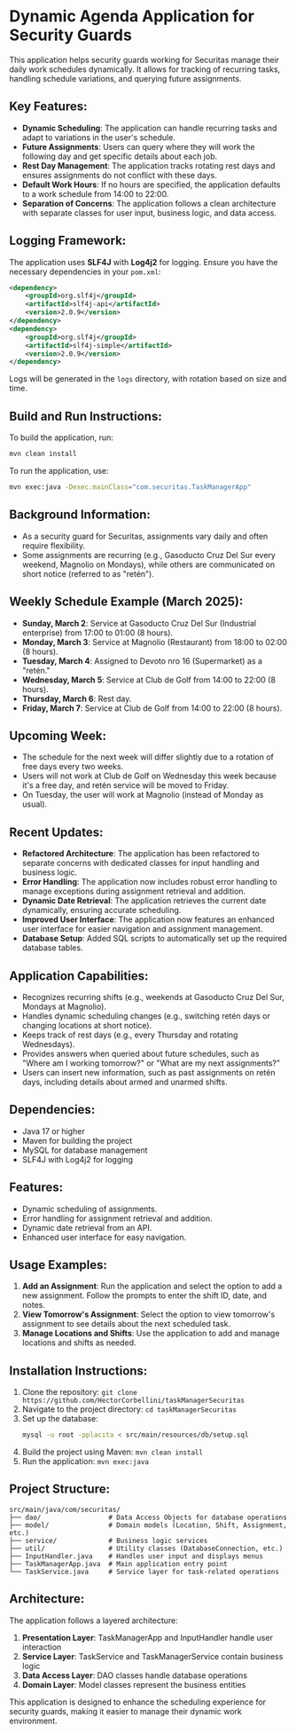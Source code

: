 # Dynamic Agenda Application for Security Guards

This application helps security guards working for Securitas manage their daily work schedules dynamically. It allows for tracking of recurring tasks, handling schedule variations, and querying future assignments.

## Key Features:

- **Dynamic Scheduling**: The application can handle recurring tasks and adapt to variations in the user's schedule.
- **Future Assignments**: Users can query where they will work the following day and get specific details about each job.
- **Rest Day Management**: The application tracks rotating rest days and ensures assignments do not conflict with these days.
- **Default Work Hours**: If no hours are specified, the application defaults to a work schedule from 14:00 to 22:00.
- **Separation of Concerns**: The application follows a clean architecture with separate classes for user input, business logic, and data access.

## Logging Framework:

The application uses **SLF4J** with **Log4j2** for logging. Ensure you have the necessary dependencies in your `pom.xml`:

```xml
<dependency>
    <groupId>org.slf4j</groupId>
    <artifactId>slf4j-api</artifactId>
    <version>2.0.9</version>
</dependency>
<dependency>
    <groupId>org.slf4j</groupId>
    <artifactId>slf4j-simple</artifactId>
    <version>2.0.9</version>
</dependency>
```

Logs will be generated in the `logs` directory, with rotation based on size and time.

## Build and Run Instructions:

To build the application, run:

```bash
mvn clean install
```

To run the application, use:

```bash
mvn exec:java -Dexec.mainClass="com.securitas.TaskManagerApp"
``` 

## Background Information:

- As a security guard for Securitas, assignments vary daily and often require flexibility.
- Some assignments are recurring (e.g., Gasoducto Cruz Del Sur every weekend, Magnolio on Mondays), while others are communicated on short notice (referred to as "retén").

## Weekly Schedule Example (March 2025):

- **Sunday, March 2**: Service at Gasoducto Cruz Del Sur (Industrial enterprise) from 17:00 to 01:00 (8 hours).
- **Monday, March 3**: Service at Magnolio (Restaurant) from 18:00 to 02:00 (8 hours).
- **Tuesday, March 4**: Assigned to Devoto nro 16 (Supermarket) as a "retén."
- **Wednesday, March 5**: Service at Club de Golf from 14:00 to 22:00 (8 hours).
- **Thursday, March 6**: Rest day.
- **Friday, March 7**: Service at Club de Golf from 14:00 to 22:00 (8 hours).

## Upcoming Week:

- The schedule for the next week will differ slightly due to a rotation of free days every two weeks.
- Users will not work at Club de Golf on Wednesday this week because it's a free day, and retén service will be moved to Friday.
- On Tuesday, the user will work at Magnolio (instead of Monday as usual).

## Recent Updates:
- **Refactored Architecture**: The application has been refactored to separate concerns with dedicated classes for input handling and business logic.
- **Error Handling**: The application now includes robust error handling to manage exceptions during assignment retrieval and addition.
- **Dynamic Date Retrieval**: The application retrieves the current date dynamically, ensuring accurate scheduling.
- **Improved User Interface**: The application now features an enhanced user interface for easier navigation and assignment management.
- **Database Setup**: Added SQL scripts to automatically set up the required database tables.

## Application Capabilities:

- Recognizes recurring shifts (e.g., weekends at Gasoducto Cruz Del Sur, Mondays at Magnolio).
- Handles dynamic scheduling changes (e.g., switching retén days or changing locations at short notice).
- Keeps track of rest days (e.g., every Thursday and rotating Wednesdays).
- Provides answers when queried about future schedules, such as "Where am I working tomorrow?" or "What are my next assignments?"
- Users can insert new information, such as past assignments on retén days, including details about armed and unarmed shifts.

## Dependencies:
- Java 17 or higher
- Maven for building the project
- MySQL for database management
- SLF4J with Log4j2 for logging

## Features:
- Dynamic scheduling of assignments.
- Error handling for assignment retrieval and addition.
- Dynamic date retrieval from an API.
- Enhanced user interface for easy navigation.

## Usage Examples:
1. **Add an Assignment**: Run the application and select the option to add a new assignment. Follow the prompts to enter the shift ID, date, and notes.
2. **View Tomorrow's Assignment**: Select the option to view tomorrow's assignment to see details about the next scheduled task.
3. **Manage Locations and Shifts**: Use the application to add and manage locations and shifts as needed.

## Installation Instructions:
1. Clone the repository: `git clone https://github.com/HectorCorbellini/taskManagerSecuritas`
2. Navigate to the project directory: `cd taskManagerSecuritas`
3. Set up the database:
   ```bash
   mysql -u root -pplacita < src/main/resources/db/setup.sql
   ```
4. Build the project using Maven: `mvn clean install`
5. Run the application: `mvn exec:java`

## Project Structure:

```
src/main/java/com/securitas/
├── dao/                 # Data Access Objects for database operations
├── model/               # Domain models (Location, Shift, Assignment, etc.)
├── service/             # Business logic services
├── util/                # Utility classes (DatabaseConnection, etc.)
├── InputHandler.java    # Handles user input and displays menus
├── TaskManagerApp.java  # Main application entry point
└── TaskService.java     # Service layer for task-related operations
```

## Architecture:

The application follows a layered architecture:

1. **Presentation Layer**: TaskManagerApp and InputHandler handle user interaction
2. **Service Layer**: TaskService and TaskManagerService contain business logic
3. **Data Access Layer**: DAO classes handle database operations
4. **Domain Layer**: Model classes represent the business entities

This application is designed to enhance the scheduling experience for security guards, making it easier to manage their dynamic work environment.
